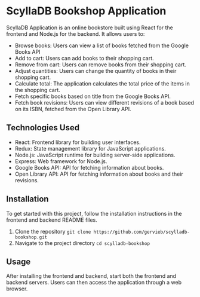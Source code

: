 # ScyllaDB Bookshop Application

ScyllaDB Application is an online bookstore built using React for the frontend and Node.js for the backend. It allows users to:

- Browse books: Users can view a list of books fetched from the Google Books API
- Add to cart: Users can add books to their shopping cart.
- Remove from cart: Users can remove books from their shopping cart.
- Adjust quantities: Users can change the quantity of books in their shopping cart.
- Calculate total: The application calculates the total price of the items in the shopping cart.
- Fetch specific books based on title from the Google Books API.
- Fetch book revisions: Users can view different revisions of a book based on its ISBN, fetched from the Open Library API.

## Technologies Used

- React: Frontend library for building user interfaces.
- Redux: State management library for JavaScript applications.
- Node.js: JavaScript runtime for building server-side applications.
- Express: Web framework for Node.js.
- Google Books API: API for fetching information about books.
- Open Library API: API for fetching information about books and their revisions.

## Installation

To get started with this project, follow the installation instructions in the frontend and backend README files.

1. Clone the repository
   `git clone https://github.com/gervieb/scylladb-bookshop.git`
2. Navigate to the project directory
   `cd scylladb-bookshop`

## Usage

After installing the frontend and backend, start both the frontend and backend servers. Users can then access the application through a web browser.
